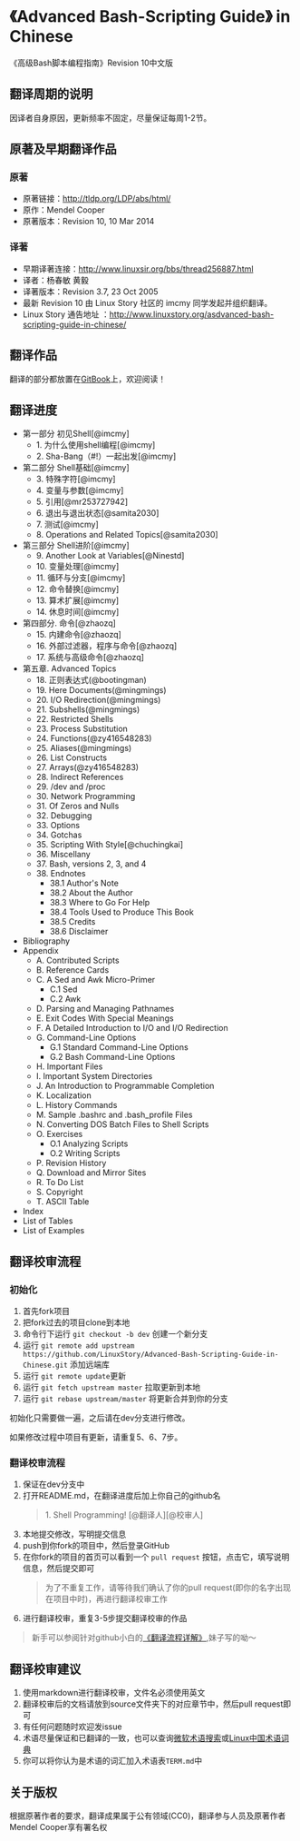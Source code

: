 # 《Advanced Bash-Scripting Guide》 in Chinese

《高级Bash脚本编程指南》Revision 10中文版

## 翻译周期的说明
因译者自身原因，更新频率不固定，尽量保证每周1-2节。

## 原著及早期翻译作品
### 原著
- 原著链接：http://tldp.org/LDP/abs/html/
- 原作：Mendel Cooper
- 原著版本：Revision 10, 10 Mar 2014

### 译著
- 早期译著连接：http://www.linuxsir.org/bbs/thread256887.html
- 译者：杨春敏 黄毅
- 译著版本：Revision 3.7, 23 Oct 2005
- 最新 Revision 10 由 Linux Story 社区的 imcmy 同学发起并组织翻译。
- Linux Story 通告地址 ：http://www.linuxstory.org/asdvanced-bash-scripting-guide-in-chinese/ 

## 翻译作品
翻译的部分都放置在[GitBook](https://www.gitbook.com/book/imcmy/advanced-bash-scripting-guide-in-chinese/details)上，欢迎阅读！

## 翻译进度

- 第一部分 初见Shell[@imcmy]
	- 1\. 为什么使用shell编程[@imcmy]
	- 2\. Sha-Bang（#!）一起出发[@imcmy]
- 第二部分 Shell基础[@imcmy]
	- 3\. 特殊字符[@imcmy]
	- 4\. 变量与参数[@imcmy]
	- 5\. 引用[@mr253727942]
	- 6\. 退出与退出状态[@samita2030]
	- 7\. 测试[@imcmy]
	- 8\. Operations and Related Topics[@samita2030]
- 第三部分 Shell进阶[@imcmy]
	- 9\. Another Look at Variables[@Ninestd]
	- 10\. 变量处理[@imcmy]
	- 11\. 循环与分支[@imcmy]
	- 12\. 命令替换[@imcmy]
	- 13\. 算术扩展[@imcmy]
	- 14\. 休息时间[@imcmy]
- 第四部分. 命令[@zhaozq]
	- 15\. 内建命令[@zhaozq]
	- 16\. 外部过滤器，程序与命令[@zhaozq]
	- 17\. 系统与高级命令[@zhaozq]
- 第五章. Advanced Topics
	- 18\. 正则表达式(@bootingman)
	- 19\. Here Documents(@mingmings)
	- 20\. I/O Redirection(@mingmings)
	- 21\. Subshells(@mingmings)
	- 22\. Restricted Shells
	- 23\. Process Substitution
	- 24\. Functions(@zy416548283)
	- 25\. Aliases(@mingmings)
	- 26\. List Constructs
	- 27\. Arrays(@zy416548283)
	- 28\. Indirect References
	- 29\. /dev and /proc
	- 30\. Network Programming
	- 31\. Of Zeros and Nulls
	- 32\. Debugging
	- 33\. Options
	- 34\. Gotchas
	- 35\. Scripting With Style[@chuchingkai]
	- 36\. Miscellany
	- 37\. Bash, versions 2, 3, and 4
	- 38\. Endnotes
		- 38.1 Author's Note
		- 38.2 About the Author
		- 38.3 Where to Go For Help
		- 38.4 Tools Used to Produce This Book
		- 38.5 Credits
		- 38.6 Disclaimer
- Bibliography
- Appendix
	- A\. Contributed Scripts
	- B\. Reference Cards
	- C\. A Sed and Awk Micro-Primer
		- C.1 Sed
		- C.2 Awk
	- D\. Parsing and Managing Pathnames
	- E\. Exit Codes With Special Meanings
	- F\. A Detailed Introduction to I/O and I/O Redirection
	- G\. Command-Line Options
		- G.1 Standard Command-Line Options
		- G.2 Bash Command-Line Options
	- H\. Important Files
	- I\. Important System Directories
	- J\. An Introduction to Programmable Completion
	- K\. Localization
	- L\. History Commands
	- M\. Sample .bashrc and .bash_profile Files
	- N\. Converting DOS Batch Files to Shell Scripts
	- O\. Exercises
		- O.1 Analyzing Scripts
		- O.2 Writing Scripts
	- P\. Revision History
	- Q\. Download and Mirror Sites
	- R\. To Do List
	- S\. Copyright
	- T\. ASCII Table
- Index
- List of Tables
- List of Examples

## 翻译校审流程
### 初始化
1. 首先fork项目
2. 把fork过去的项目clone到本地
3. 命令行下运行 `git checkout -b dev` 创建一个新分支
4. 运行 `git remote add upstream https://github.com/LinuxStory/Advanced-Bash-Scripting-Guide-in-Chinese.git` 添加远端库
5. 运行 `git remote update`更新
6. 运行 `git fetch upstream master` 拉取更新到本地
7. 运行 `git rebase upstream/master` 将更新合并到你的分支

初始化只需要做一遍，之后请在dev分支进行修改。

如果修改过程中项目有更新，请重复5、6、7步。

### 翻译校审流程
1. 保证在dev分支中
2. 打开README.md，在翻译进度后加上你自己的github名
	> 1\. Shell Programming! [@翻译人][@校审人]
3. 本地提交修改，写明提交信息
4. push到你fork的项目中，然后登录GitHub
5. 在你fork的项目的首页可以看到一个 `pull request` 按钮，点击它，填写说明信息，然后提交即可
	> 为了不重复工作，请等待我们确认了你的pull request(即你的名字出现在项目中时)，再进行翻译校审工作
6. 进行翻译校审，重复3-5步提交翻译校审的作品


> 新手可以参阅针对github小白的[《翻译流程详解》](https://github.com/LinuxStory/Advanced-Bash-Scripting-Guide-in-Chinese/wiki/%E7%BF%BB%E8%AF%91%E6%B5%81%E7%A8%8B%E8%AF%A6%E8%A7%A3),妹子写的呦～

## 翻译校审建议
1. 使用markdown进行翻译校审，文件名必须使用英文
2. 翻译校审后的文档请放到source文件夹下的对应章节中，然后pull request即可
3. 有任何问题随时欢迎发issue
4. 术语尽量保证和已翻译的一致，也可以查询[微软术语搜索](http://www.microsoft.com/Language/zh-cn/Search.aspx)或[Linux中国术语词典](https://github.com/LCTT/TranslateProject/blob/master/Dict.md)
5. 你可以将你认为是术语的词汇加入术语表`TERM.md`中

## 关于版权
根据原著作者的要求，翻译成果属于公有领域(CC0)，翻译参与人员及原著作者Mendel Cooper享有署名权
